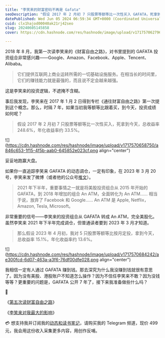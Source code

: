 ```yaml
---
title: "李笑来的财富密码不再是 Gafata"
seoDescription: "假设 2017 年 2 月初 7 只股票等额等比一次性买入 GAFATA，死拿到今天，总收益率 248.6%，年化收益率约 33.5%。"
datePublished: Wed Jun 05 2024 06:59:34 GMT+0000 (Coordinated Universal Time)
cuid: clx1hajod00040ak21rj42seo
slug: 20240605145858
cover: https://cdn.hashnode.com/res/hashnode/image/upload/v1717570627965/2e392a3f-6133-4177-98cc-4bf0a1327dcf.png

---
```


2018 年 8 月，我第一次读李笑来的《财富自由之路》，对书里提到的 GAFATA 投资组合非常感兴趣——Google、Amazon、Facebook、Apple、Tencent、Alibaba。

> 它们提供互联网上商业运转所需的一切基础设施服务。在相当长的时间里，它们的赚钱能力就是最强的，而且说不定会越来越强。

这是李笑来的投资逻辑，不遮掩不含糊。

事后我发现，李笑来在 2017 年 1 月 2 日得到专栏《通往财富自由之路》第一次提到这个概念。那么，时隔 7 年，如果当初我等额等比跟着买，到今天，投资成绩如何呢？

> 假设 2017 年 2 月初 7 只股票等额等比一次性买入，死拿到今天，总收益率 248.6%，年化收益率约 33.5%。

![](https://cdn.hashnode.com/res/hashnode/image/upload/v1717570658750/a846c653-1f15-4f5b-aab0-645852e023cf.png align="center")

妥妥地跑赢大盘。

如果你一直追踪李笑来 GAFATA 的动态调仓，一定有印象，在 2023 年 3 月 20 号，李笑来发了微博（或者他的公众号[推文](https://mp.weixin.qq.com/s/ydw6enYpRKT-L3QLuVyW9Q)）。

> 2021 年下半年，重要事情之一就是将美股投资组合从 2015 年开始的 GAFATA，到 2018 年增加的组合 An ATM，全面转化为 An ATM…… 相当于说，放弃了 Facebook 和 Google…… An ATM 是 Apple, Netflix，Amazon, Tesla, Microsoft。

非常重要的信号——李笑来的投资组合从 GAFATA 转成 An ATM，完全美股化。虽然李笑来 2021 年下半年完成调仓，但普通读者要到 2023 年 3 月才知道。

> 那么假设 2023 年 4 月初，我对 5 只股票等额等比按月定投，拿到今天，总收益率 15.1%，年化收益率约 13.6%。

![](https://cdn.hashnode.com/res/hashnode/image/upload/v1717570684242/ae300fcd-6d07-463a-a3f6-76df00dfe028.png align="center")

我相信一定有人通过 GAFATA 赚到钱。那去深究为什么我没赚到钱就很有意思了。因为没有美股、港股账户不知道怎么操作？因为不信任李笑来不敢？因为没钱等等？更重要的问题是，GAFATA 公开 7 年了，接下来我准备做些什么吗？

🔗

《[第五次读财富自由之路](https://mp.weixin.qq.com/s?__biz=MzI3MzU5MDA1OQ==&mid=2247488475&idx=1&sn=30773a4ea211b67f45f1dfd954fd2601&chksm=eb21a19fdc562889ed90ff614f25cf722ce45f31019176676d8571d2e21d71fee2b75f713b07&token=2921893&lang=zh_CN#rd)》

《[李笑来对我最大的影响](https://mp.weixin.qq.com/s?__biz=MzI3MzU5MDA1OQ==&mid=2247488481&idx=1&sn=8a3bee632df705f5c60a3530da2c827d&chksm=eb21a1a5dc5628b3e1b41b7b0716bb8894217fb189f799e528906af9c584c2a1b2379844773e&token=2921893&lang=zh_CN#rd)》

💳 想支持我并订阅我的[动态和读书笔记](https://mp.weixin.qq.com/s/A_yK10ktL8Nl7RzsnGwzEg)，请购买我的 Telegram 频道，现价 499 元，我会用这份收入采集更多内容，用创作反哺。